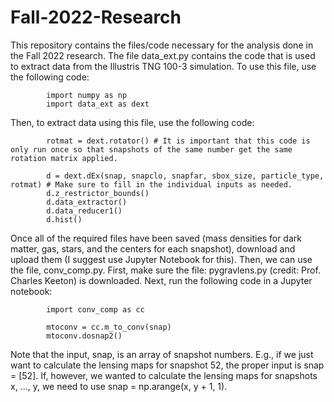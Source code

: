 # Fall-2022-Research

This repository contains the files/code necessary for the analysis done in the Fall 2022 research.
The file data_ext.py contains the code that is used to extract data from the Illustris TNG 100-3 simulation. To use this file, use the following code:

            import numpy as np
            import data_ext as dext
            
Then, to extract data using this file, use the following code:

            rotmat = dext.rotator() # It is important that this code is only run once so that snapshots of the same number get the same rotation matrix applied.

            d = dext.dEx(snap, snapclo, snapfar, sbox_size, particle_type, rotmat) # Make sure to fill in the individual inputs as needed. 
            d.z_restrictor_bounds()
            d.data_extractor()
            d.data_reducer1()
            d.hist()

Once all of the required files have been saved (mass densities for dark matter, gas, stars, and the centers for each snapshot), download and upload them (I suggest use Jupyter Notebook for this). Then, we can use the file, conv_comp.py. First, make sure the file: pygravlens.py (credit: Prof. Charles Keeton) is downloaded. Next, run the following code in a Jupyter notebook:

            import conv_comp as cc
            
            mtoconv = cc.m_to_conv(snap)
            mtoconv.dosnap2()

Note that the input, snap, is an array of snapshot numbers. E.g., if we just want to calculate the lensing maps for snapshot 52, the proper input is snap = [52]. If, however, we wanted to calculate the lensing maps for snapshots x, ..., y, we need to use snap = np.arange(x, y + 1, 1).
